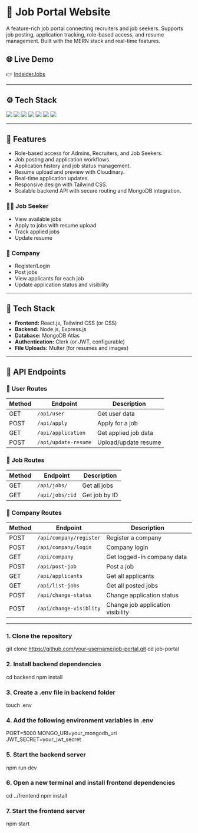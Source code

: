 # 💼 Job Portal Website

A feature-rich job portal connecting recruiters and job seekers. Supports job posting, application tracking, role-based access, and resume management. Built with the MERN stack and real-time features.

## 🌐 Live Demo
👉 [IndsiderJobs](https://job-portal-0007.netlify.app/)

---

## ⚙️ Tech Stack

<p>
  <img src="https://img.shields.io/badge/React.js-20232A?style=for-the-badge&logo=react&logoColor=61DAFB"/>
  <img src="https://img.shields.io/badge/Node.js-339933?style=for-the-badge&logo=nodedotjs&logoColor=white"/>
  <img src="https://img.shields.io/badge/Express.js-000000?style=for-the-badge&logo=express&logoColor=white"/>
  <img src="https://img.shields.io/badge/MongoDB-4DB33D?style=for-the-badge&logo=mongodb&logoColor=white"/>
  <img src="https://img.shields.io/badge/Clerk-3D3D3D?style=for-the-badge&logoColor=white"/>
  <img src="https://img.shields.io/badge/Cloudinary-3448C5?style=for-the-badge&logo=cloudinary&logoColor=white"/>
  <img src="https://img.shields.io/badge/TailwindCSS-06B6D4?style=for-the-badge&logo=tailwindcss&logoColor=white"/>
 
</p>

---

## 🔑 Features

- Role-based access for Admins, Recruiters, and Job Seekers.
- Job posting and application workflows.
- Application history and job status management.
- Resume upload and preview with Cloudinary.
- Real-time application updates.
- Responsive design with Tailwind CSS.
- Scalable backend API with secure routing and MongoDB integration.

### 👨‍💻 Job Seeker
- View available jobs
- Apply to jobs with resume upload
- Track applied jobs
- Update resume

### 🏢 Company
- Register/Login
- Post jobs
- View applicants for each job
- Update application status and visibility

---

## 🔧 Tech Stack

- **Frontend:** React.js, Tailwind CSS (or CSS)
- **Backend:** Node.js, Express.js
- **Database:** MongoDB Atlas
- **Authentication:** Clerk (or JWT, configurable)
- **File Uploads:** Multer (for resumes and images)

---

## 🔌 API Endpoints

### 🔹 User Routes

| Method | Endpoint           | Description                     |
|--------|--------------------|---------------------------------|
| GET    | `/api/user`        | Get user data                   |
| POST   | `/api/apply`       | Apply for a job                 |
| GET    | `/api/application` | Get applied job data            |
| POST   | `/api/update-resume` | Upload/update resume          |

### 🔹 Job Routes

| Method | Endpoint           | Description                     |
|--------|--------------------|---------------------------------|
| GET    | `/api/jobs/`       | Get all jobs                    |
| GET    | `/api/jobs/:id`    | Get job by ID                   |

### 🔹 Company Routes

| Method | Endpoint                | Description                        |
|--------|-------------------------|------------------------------------|
| POST   | `/api/company/register` | Register a company                 |
| POST   | `/api/company/login`    | Company login                      |
| GET    | `/api/company`          | Get logged-in company data         |
| POST   | `/api/post-job`         | Post a job                         |
| GET    | `/api/applicants`       | Get all applicants                 |
| GET    | `/api/list-jobs`        | Get all posted jobs                |
| POST   | `/api/change-status`    | Change application status          |
| POST   | `/api/change-visiblity` | Change job application visibility  |

---

### 1. Clone the repository
git clone https://github.com/your-username/job-portal.git
cd job-portal

### 2. Install backend dependencies
cd backend
npm install

### 3. Create a .env file in backend folder
touch .env

### 4. Add the following environment variables in .env
PORT=5000
MONGO_URI=your_mongodb_uri
JWT_SECRET=your_jwt_secret

### 5. Start the backend server
npm run dev

### 6. Open a new terminal and install frontend dependencies
cd ../frontend
npm install

### 7. Start the frontend server
npm start
